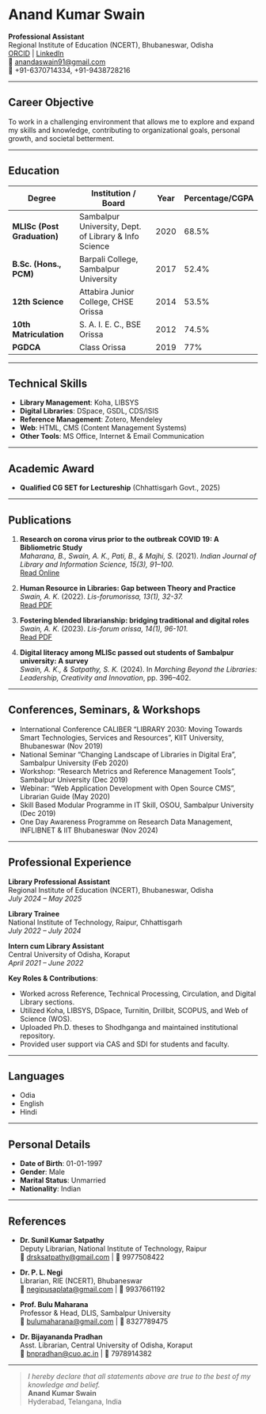 # Anand Kumar Swain

**Professional Assistant**  
Regional Institute of Education (NCERT), Bhubaneswar, Odisha  
[ORCID](https://orcid.org/0000-0003-1489-6875) | [LinkedIn](https://in.linkedin.com/in/anand-kumar-swain-a295b2178)  
📧 anandaswain91@gmail.com  
📱 +91-6370714334, +91-9438728216  

---

## Career Objective

To work in a challenging environment that allows me to explore and expand my skills and knowledge, contributing to organizational goals, personal growth, and societal betterment.

---

## Education

| Degree                   | Institution / Board                                   | Year  | Percentage/CGPA |
|--------------------------|------------------------------------------------------|-------|-----------------|
| **MLISc (Post Graduation)** | Sambalpur University, Dept. of Library & Info Science | 2020  | 68.5%           |
| **B.Sc. (Hons., PCM)**      | Barpali College, Sambalpur University                 | 2017  | 52.4%           |
| **12th Science**            | Attabira Junior College, CHSE Orissa                  | 2014  | 53.5%           |
| **10th Matriculation**      | S. A. I. E. C., BSE Orissa                           | 2012  | 74.5%           |
| **PGDCA**                   | Class Orissa                                         | 2019  | 77%             |

---

## Technical Skills

- **Library Management**: Koha, LIBSYS
- **Digital Libraries**: DSpace, GSDL, CDS/ISIS
- **Reference Management**: Zotero, Mendeley
- **Web**: HTML, CMS (Content Management Systems)
- **Other Tools**: MS Office, Internet & Email Communication

---

## Academic Award

- **Qualified CG SET for Lectureship** (Chhattisgarh Govt., 2025)

---

## Publications

1. **Research on corona virus prior to the outbreak COVID 19: A Bibliometric Study**  
   _Maharana, B., Swain, A. K., Pati, B., & Majhi, S._ (2021). *Indian Journal of Library and Information Science, 15(3), 91–100.*  
   [Read Online](https://www.rfppl.co.in/view_abstract.php?jid=8&art_id=12261)

2. **Human Resource in Libraries: Gap between Theory and Practice**  
   _Swain, A. K._ (2022). *Lis-forumorissa, 13(1), 32-37.*  
   [Read PDF](https://www.lisforumorissa.com/_files/ugd/90dc0e_3bf5613223cf4de79450cc72e0e1bfe9.pdf)

3. **Fostering blended librarianship: bridging traditional and digital roles**  
   _Swain, A. K._ (2023). *Lis-forum orissa, 14(1), 96-101.*  
   [Read PDF](https://www.lisforumorissa.com/_files/ugd/90dc0e_c74d048dd8e14d4dbd9f067484bff0f5.pdf)

4. **Digital literacy among MLISc passed out students of Sambalpur university: A survey**  
   _Swain, A. K., & Satpathy, S. K._ (2024). In *Marching Beyond the Libraries: Leadership, Creativity and Innovation*, pp. 396–402.

---

## Conferences, Seminars, & Workshops

- International Conference CALIBER “LIBRARY 2030: Moving Towards Smart Technologies, Services and Resources”, KIIT University, Bhubaneswar (Nov 2019)
- National Seminar “Changing Landscape of Libraries in Digital Era”, Sambalpur University (Feb 2020)
- Workshop: “Research Metrics and Reference Management Tools”, Sambalpur University (Dec 2019)
- Webinar: “Web Application Development with Open Source CMS”, Librarian Guide (May 2020)
- Skill Based Modular Programme in IT Skill, OSOU, Sambalpur University (Dec 2019)
- One Day Awareness Programme on Research Data Management, INFLIBNET & IIT Bhubaneswar (Nov 2024)

---

## Professional Experience

**Library Professional Assistant**  
Regional Institute of Education (NCERT), Bhubaneswar, Odisha  
_July 2024 – May 2025_

**Library Trainee**  
National Institute of Technology, Raipur, Chhattisgarh  
_July 2022 – July 2024_

**Intern cum Library Assistant**  
Central University of Odisha, Koraput  
_April 2021 – June 2022_

**Key Roles & Contributions**:
- Worked across Reference, Technical Processing, Circulation, and Digital Library sections.
- Utilized Koha, LIBSYS, DSpace, Turnitin, Drillbit, SCOPUS, and Web of Science (WOS).
- Uploaded Ph.D. theses to Shodhganga and maintained institutional repository.
- Provided user support via CAS and SDI for students and faculty.

---

## Languages

- Odia
- English
- Hindi

---

## Personal Details

- **Date of Birth**: 01-01-1997
- **Gender**: Male
- **Marital Status**: Unmarried
- **Nationality**: Indian

---

## References

- **Dr. Sunil Kumar Satpathy**  
  Deputy Librarian, National Institute of Technology, Raipur  
  📧 drsksatpathy@gmail.com | 📱 9977508422

- **Dr. P. L. Negi**  
  Librarian, RIE (NCERT), Bhubaneswar  
  📧 negipusaplata@gmail.com | 📱 9937661192

- **Prof. Bulu Maharana**  
  Professor & Head, DLIS, Sambalpur University  
  📧 bulumaharana@gmail.com | 📱 8327789475

- **Dr. Bijayananda Pradhan**  
  Asst. Librarian, Central University of Odisha, Koraput  
  📧 bnpradhan@cuo.ac.in | 📱 7978914382

---

> _I hereby declare that all statements above are true to the best of my knowledge and belief._  
> **Anand Kumar Swain**  
Hyderabad, Telangana, India
> 